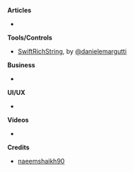 **Articles**

* 

**Tools/Controls**

* [SwiftRichString](https://github.com/malcommac/SwiftRichString), by [@danielemargutti](https://twitter.com/danielemargutti)

**Business**

* 

**UI/UX**

* 

**Videos**

* 

**Credits**

* [naeemshaikh90](https://github.com/naeemshaikh90)
